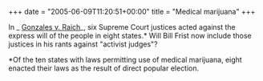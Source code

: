 +++
date = "2005-06-09T11:20:51+00:00"
title = "Medical marijuana"
+++



In _ [ Gonzales v.
Raich](http://caselaw.lp.findlaw.com/scripts/getcase.pl?court=US&vol=000&invol=03-1454)_,
six Supreme Court justices acted against the express will of the people in
eight states.* Will Bill Frist now include those justices in his rants against
"activist judges"?

*Of the ten states with laws permitting use of medical marijuana, eight enacted their laws as the result of direct popular election.


